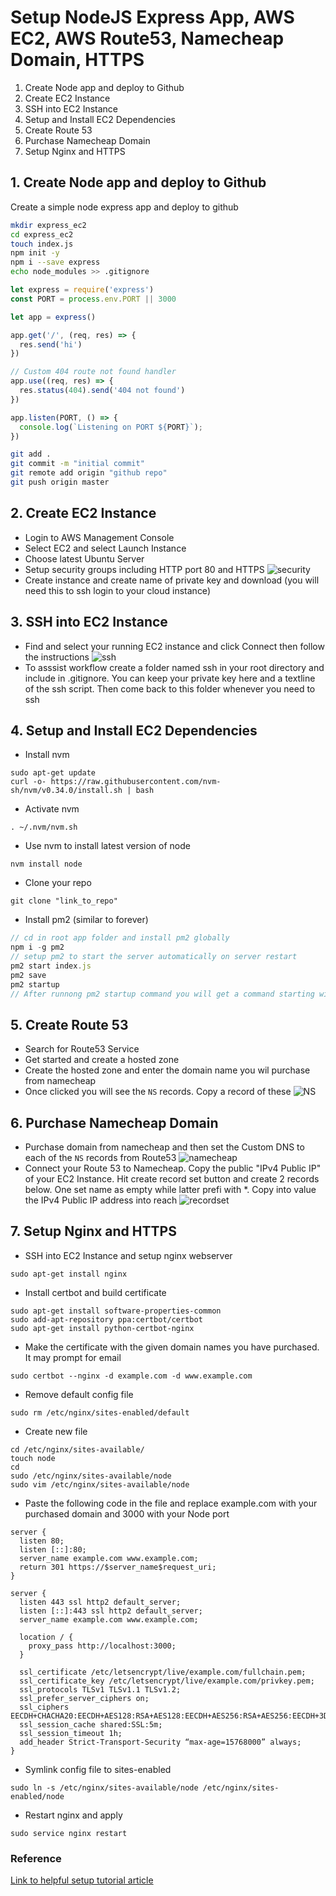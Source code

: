 # Setup NodeJS Express App, AWS EC2, AWS Route53, Namecheap Domain, HTTPS

1. Create Node app and deploy to Github
2. Create EC2 Instance
3. SSH into EC2 Instance
4. Setup and Install EC2 Dependencies
5. Create Route 53
6. Purchase Namecheap Domain
7. Setup Nginx and HTTPS

## 1. Create Node app and deploy to Github
Create a simple node express app and deploy to github

```bash
mkdir express_ec2
cd express_ec2 
touch index.js
npm init -y
npm i --save express
echo node_modules >> .gitignore
```

```javascript
let express = require('express')
const PORT = process.env.PORT || 3000

let app = express()

app.get('/', (req, res) => {
  res.send('hi')
})

// Custom 404 route not found handler
app.use((req, res) => {
  res.status(404).send('404 not found')
})

app.listen(PORT, () => {
  console.log(`Listening on PORT ${PORT}`);
})
```

```bash
git add .
git commit -m "initial commit"
git remote add origin "github repo"
git push origin master
```

## 2. Create EC2 Instance
- Login to AWS Management Console
- Select EC2 and select Launch Instance
- Choose latest Ubuntu Server
- Setup security groups including HTTP port 80 and HTTPS
![security](assets/security.png)
- Create instance and create name of private key and download (you will need this to ssh login to your cloud instance)

## 3. SSH into EC2 Instance
- Find and select your running EC2 instance and click Connect then follow the instructions
![ssh](assets/ssh.png)
- To asssist workflow create a folder named ssh in your root directory and include in .gitignore. You can keep your private key here and a textline of the ssh script. Then come back to this folder whenever you need to ssh

## 4. Setup and Install EC2 Dependencies
- Install nvm
```
sudo apt-get update
curl -o- https://raw.githubusercontent.com/nvm-sh/nvm/v0.34.0/install.sh | bash
```
- Activate nvm
```
. ~/.nvm/nvm.sh
```
- Use nvm to install latest version of node
```
nvm install node
```
- Clone your repo
```
git clone "link_to_repo"
```
- Install pm2 (similar to forever)
```javascript
// cd in root app folder and install pm2 globally
npm i -g pm2
// setup pm2 to start the server automatically on server restart
pm2 start index.js
pm2 save
pm2 startup
// After runnong pm2 startup command you will get a command starting with sudo. Copy and paste that command from sudo until end of next line and enter
```
## 5. Create Route 53
- Search for Route53 Service
- Get started and create a hosted zone
- Create the hosted zone and enter the domain name you wil purchase from namecheap
- Once clicked you will see the `NS` records. Copy a record of these
![NS](assets/ns.png)

## 6. Purchase Namecheap Domain
- Purchase domain from namecheap and then set the Custom DNS to each of the `NS` records from Route53
![namecheap](assets/namecheap-dns.png)
- Connect your Route 53 to Namecheap. Copy the public "IPv4 Public IP" of your EC2 Instance. Hit create record set button and create 2 records below. One set name as empty while latter prefi with *. Copy into value the IPv4 Public IP address into reach
![recordset](assets/recordset.png)

## 7. Setup Nginx and HTTPS
- SSH into EC2 Instance and setup nginx webserver
```
sudo apt-get install nginx
```
- Install certbot and build certificate
```
sudo apt-get install software-properties-common
sudo add-apt-repository ppa:certbot/certbot
sudo apt-get install python-certbot-nginx
```
- Make the certificate with the given domain names you have purchased. It may prompt for email
```
sudo certbot --nginx -d example.com -d www.example.com
```
- Remove default config file
```
sudo rm /etc/nginx/sites-enabled/default
```
- Create new file 
```
cd /etc/nginx/sites-available/
touch node
cd
sudo /etc/nginx/sites-available/node
sudo vim /etc/nginx/sites-available/node
```
- Paste the following code in the file and replace example.com with your purchased domain and 3000 with your Node port
```
server {
  listen 80;
  listen [::]:80;
  server_name example.com www.example.com;
  return 301 https://$server_name$request_uri;
}

server {
  listen 443 ssl http2 default_server;
  listen [::]:443 ssl http2 default_server;
  server_name example.com www.example.com;

  location / {
    proxy_pass http://localhost:3000;
  }

  ssl_certificate /etc/letsencrypt/live/example.com/fullchain.pem;
  ssl_certificate_key /etc/letsencrypt/live/example.com/privkey.pem;
  ssl_protocols TLSv1 TLSv1.1 TLSv1.2;
  ssl_prefer_server_ciphers on;
  ssl_ciphers EECDH+CHACHA20:EECDH+AES128:RSA+AES128:EECDH+AES256:RSA+AES256:EECDH+3DES:RSA+3DES:!MD5;
  ssl_session_cache shared:SSL:5m;
  ssl_session_timeout 1h;
  add_header Strict-Transport-Security “max-age=15768000” always;
}
```
- Symlink config file to sites-enabled 
```
sudo ln -s /etc/nginx/sites-available/node /etc/nginx/sites-enabled/node
```
- Restart nginx and apply
```
sudo service nginx restart
```

### Reference
[Link to helpful setup tutorial article](https://shaneoneill.io/2018/10/21/setting-up-an-https-site-using-nodejs-aws-ec2-nginx-lets-encrypt-and-namecheap/)